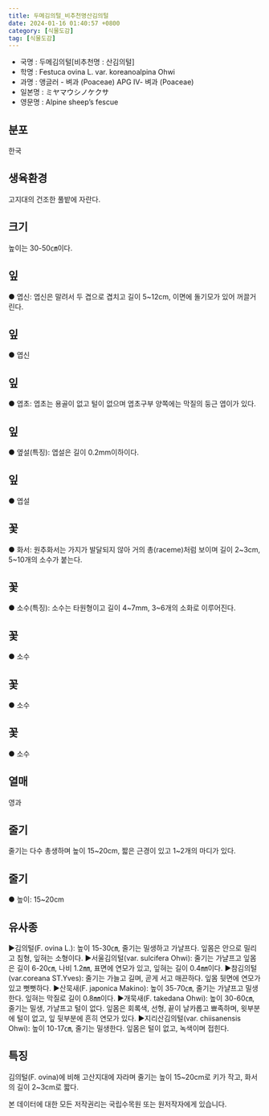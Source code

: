 ```yaml
---
title: 두메김의털_비추천명산김의털
date: 2024-01-16 01:40:57 +0800
category: [식물도감]
tag: [식물도감]
---
```




- 국명 : 두메김의털[비추천명 : 산김의털]
- 학명 : Festuca ovina L. var. koreanoalpina Ohwi
- 과명 : 앵글러 - 벼과 (Poaceae) APG Ⅳ- 벼과 (Poaceae)
- 일본명 : ミヤマウシノケクサ
- 영문명 : Alpine sheep’s fescue


## 분포
한국
## 생육환경
고지대의 건조한 풀밭에 자란다.
## 크기
높이는 30-50㎝이다.
## 잎
● 엽신: 엽신은 말려서 두 겹으로 겹치고 길이 5~12cm, 이면에 돌기모가 있어 꺼끌거린다.
## 잎
● 엽신
## 잎
● 엽초: 엽초는 용골이 없고 털이 없으며 엽초구부 양쪽에는 막질의 둥근 엽이가 있다.
## 잎
● 옆설(특징): 엽설은 길이 0.2mm이하이다.
## 잎
● 엽설
## 꽃
● 화서: 원추화서는 가지가 발달되지 않아 거의 총(raceme)처럼 보이며 길이 2~3cm, 5~10개의 소수가 붙는다.
## 꽃
● 소수(특징): 소수는 타원형이고 길이 4~7mm, 3~6개의 소화로 이루어진다.
## 꽃
● 소수
## 꽃
● 소수
## 꽃
● 소수
## 열매
영과
## 줄기
줄기는 다수 총생하며 높이 15~20cm, 짧은 근경이 있고 1~2개의 마디가 있다.
## 줄기
● 높이: 15~20cm
## 유사종
▶김의털(F. ovina L.): 높이 15-30㎝, 줄기는 밀생하고 가냘프다. 잎몸은 안으로 밀리고 침형, 잎혀는 소형이다. ▶서울김의털(var. sulcifera Ohwi): 줄기는 가냘프고 잎몸은 길이 6-20㎝, 나비 1.2㎜, 표면에 연모가 있고, 잎혀는 길이 0.4㎜이다.▶참김의털(var.coreana ST.Yves): 줄기는 가늘고 길며, 곧게 서고 매끈하다. 잎몸 뒷면에 연모가 있고 뻣뻣하다. ▶산묵새(F. japonica Makino): 높이 35-70㎝, 줄기는 가냘프고 밀생한다. 잎혀는 막질로 길이 0.8㎜이다. ▶개묵새(F. takedana Ohwi): 높이 30-60㎝, 줄기는 밀생, 가냘프고 털이 없다. 잎몸은 회록색, 선형, 끝이 날카롭고 뾰족하며, 윗부분에 털이 없고, 잎 뒷부분에 흔히 연모가 있다. ▶지리산김의털(var. chiisanensis Ohwi): 높이 10-17㎝, 줄기는 밀생한다. 잎몸은 털이 없고, 녹색이며 접힌다.
## 특징
김의털(F. ovina)에 비해 고산지대에 자라며 줄기는 높이 15~20cm로 키가 작고, 화서의 길이 2~3cm로 짧다.






본 데이터에 대한 모든 저작권리는 국립수목원 또는 원저작자에게 있습니다.
